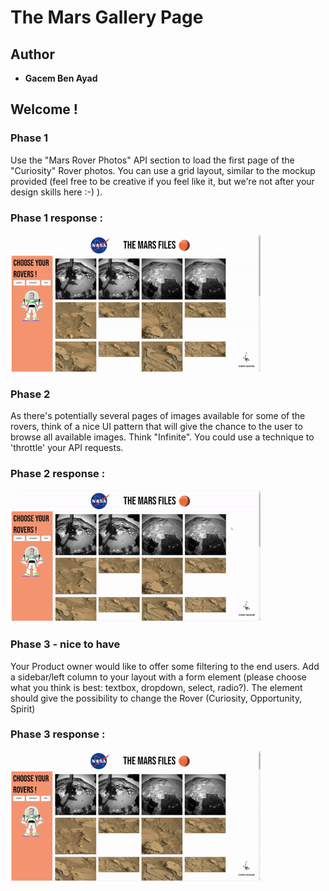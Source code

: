 # The Mars Gallery Page

## Author

  - **Gacem Ben Ayad**

## Welcome !


### Phase 1

Use the "Mars Rover Photos" API section to load the first page of the "Curiosity" Rover photos. You can use a grid layout, similar to the mockup provided (feel free to be creative if you feel like it, but we're not after your design skills here :-) ).

### Phase 1 response : 

   
<img src="phase1.gif" width="400"/>




### Phase 2

As there's potentially several pages of images available for some of the rovers, think of a nice UI pattern that will give the chance to the user to browse all available images. Think "Infinite". You could use a technique to 'throttle' your API requests.

### Phase 2 response : 

<img src="infinite-loop.gif" width="400"/>

### Phase 3 - nice to have

Your Product owner would like to offer some filtering to the end users. Add a sidebar/left column to your layout with a form element (please choose what you think is best: textbox, dropdown, select, radio?).  The element should give the possibility to change the Rover (Curiosity, Opportunity, Spirit)

### Phase 3 response : 

<img src="phase3.gif" width="400"/>
